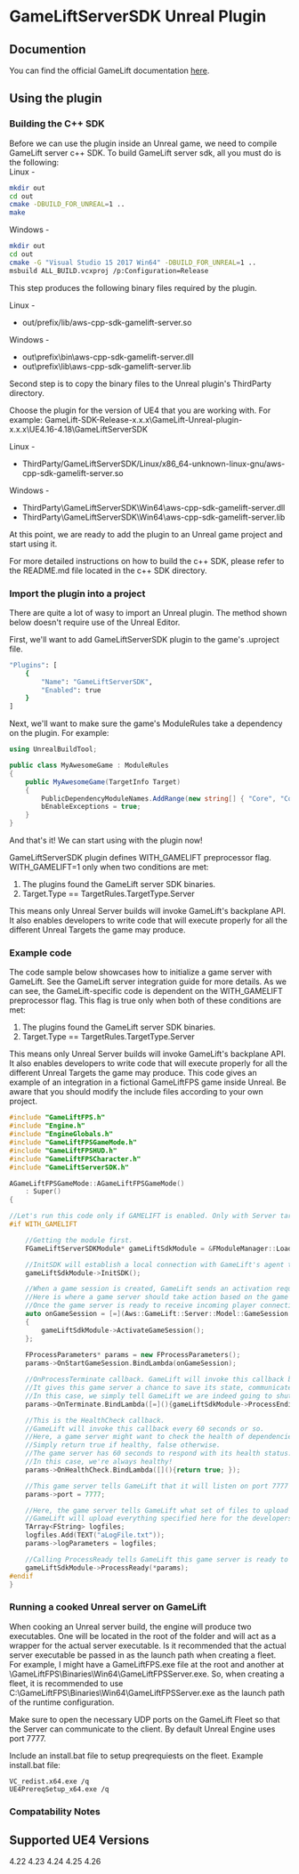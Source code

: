 # GameLiftServerSDK Unreal Plugin
## Documention
You can find the official GameLift documentation [here](https://aws.amazon.com/documentation/gamelift/).
## Using the plugin
### Building the C++ SDK
Before we can use the plugin inside an Unreal game, we need to compile GameLift server c++ SDK.
To build GameLift server sdk, all you must do is the following:  
Linux -
```sh
mkdir out
cd out
cmake -DBUILD_FOR_UNREAL=1 ..
make
```

Windows -
```sh
mkdir out
cd out
cmake -G "Visual Studio 15 2017 Win64" -DBUILD_FOR_UNREAL=1 ..
msbuild ALL_BUILD.vcxproj /p:Configuration=Release
```
This step produces the following binary files required by the plugin.  

Linux -  
* out/prefix/lib/aws-cpp-sdk-gamelift-server.so  

Windows -  
* out\prefix\bin\aws-cpp-sdk-gamelift-server.dll  
* out\prefix\lib\aws-cpp-sdk-gamelift-server.lib

Second step is to copy the binary files to the Unreal plugin's ThirdParty directory. 

Choose the plugin for the version of UE4 that you are working with.  For example: GameLift-SDK-Release-x.x.x\GameLift-Unreal-plugin-x.x.x\UE4.16-4.18\GameLiftServerSDK

Linux -  
* ThirdParty/GameLiftServerSDK/Linux/x86_64-unknown-linux-gnu/aws-cpp-sdk-gamelift-server.so  

Windows -  
* ThirdParty\GameLiftServerSDK\Win64\aws-cpp-sdk-gamelift-server.dll
* ThirdParty\GameLiftServerSDK\Win64\aws-cpp-sdk-gamelift-server.lib

At this point, we are ready to add the plugin to an Unreal game project and start using it.

For more detailed instructions on how to build the c++ SDK, please refer to the README.md file located in the c++ SDK directory.

### Import the plugin into a project
There are quite a lot of wasy to import an Unreal plugin. The method shown below doesn't require use of the Unreal Editor.

First, we'll want to add GameLiftServerSDK plugin to the game's .uproject file.
```sh
"Plugins": [
	{
		"Name": "GameLiftServerSDK",
		"Enabled": true
	}
]
```
Next, we'll want to make sure the game's ModuleRules take a dependency on the plugin.
For example:
```csharp
using UnrealBuildTool;

public class MyAwesomeGame : ModuleRules
{
	public MyAwesomeGame(TargetInfo Target)
	{
		PublicDependencyModuleNames.AddRange(new string[] { "Core", "CoreUObject", "Engine", "InputCore", "GameLiftServerSDK" });
        bEnableExceptions = true;
	}
}
```

And that's it! We can start using with the plugin now!


GameLiftServerSDK plugin defines WITH_GAMELIFT preprocessor flag.
WITH_GAMELIFT=1 only when two conditions are met:
1. The plugins found the GameLift server SDK binaries.
2. Target.Type == TargetRules.TargetType.Server  

This means only Unreal Server builds will invoke GameLift's backplane API. It also enables developers to write code that will execute properly for all the different Unreal Targets the game may produce.
 
### Example code
The code sample below showcases how to initialize a game server with GameLift. See the GameLift server integration guide for more details.
As we can see, the GameLift-specific code is dependent on the WITH_GAMELIFT preprocessor flag. This flag is true only when both of these conditions are met:
1. The plugins found the GameLift server SDK binaries.
2. Target.Type == TargetRules.TargetType.Server  

This means only Unreal Server builds will invoke GameLift's backplane API. It also enables developers to write code that will execute properly for all the different Unreal Targets the game may produce.
This code gives an example of an integration in a fictional GameLiftFPS game inside Unreal. Be aware that you should modify the include files according to your own project.

```cpp
#include "GameLiftFPS.h"
#include "Engine.h"
#include "EngineGlobals.h"
#include "GameLiftFPSGameMode.h"
#include "GameLiftFPSHUD.h"
#include "GameLiftFPSCharacter.h"
#include "GameLiftServerSDK.h"

AGameLiftFPSGameMode::AGameLiftFPSGameMode()
	: Super()
{

//Let's run this code only if GAMELIFT is enabled. Only with Server targets!
#if WITH_GAMELIFT

	//Getting the module first.
	FGameLiftServerSDKModule* gameLiftSdkModule = &FModuleManager::LoadModuleChecked<FGameLiftServerSDKModule>(FName("GameLiftServerSDK"));

	//InitSDK will establish a local connection with GameLift's agent to enable further communication.
	gameLiftSdkModule->InitSDK();

	//When a game session is created, GameLift sends an activation request to the game server and passes along the game session object containing game properties and other settings.
	//Here is where a game server should take action based on the game session object.
	//Once the game server is ready to receive incoming player connections, it should invoke GameLiftServerAPI.ActivateGameSession()
	auto onGameSession = [=](Aws::GameLift::Server::Model::GameSession gameSession)
	{
		gameLiftSdkModule->ActivateGameSession();
	};
	
	FProcessParameters* params = new FProcessParameters();
	params->OnStartGameSession.BindLambda(onGameSession);

	//OnProcessTerminate callback. GameLift will invoke this callback before shutting down an instance hosting this game server.
	//It gives this game server a chance to save its state, communicate with services, etc., before being shut down.
	//In this case, we simply tell GameLift we are indeed going to shutdown.
	params->OnTerminate.BindLambda([=](){gameLiftSdkModule->ProcessEnding();});

	//This is the HealthCheck callback.
	//GameLift will invoke this callback every 60 seconds or so.
	//Here, a game server might want to check the health of dependencies and such.
	//Simply return true if healthy, false otherwise.
	//The game server has 60 seconds to respond with its health status. GameLift will default to 'false' if the game server doesn't respond in time.
	//In this case, we're always healthy!
	params->OnHealthCheck.BindLambda([](){return true; });

	//This game server tells GameLift that it will listen on port 7777 for incoming player connections.
	params->port = 7777;

	//Here, the game server tells GameLift what set of files to upload when the game session ends.
	//GameLift will upload everything specified here for the developers to fetch later.
	TArray<FString> logfiles;
	logfiles.Add(TEXT("aLogFile.txt"));
	params->logParameters = logfiles;

	//Calling ProcessReady tells GameLift this game server is ready to receive incoming game sessions!
	gameLiftSdkModule->ProcessReady(*params);
#endif
}
```

### Running a cooked Unreal server on GameLift
When cooking an Unreal server build, the engine will produce two executables. One will be located in the root of the folder and will act as a wrapper for the actual server executable. Is it recommended that the actual server executable be passed in as the launch path when creating a fleet.
For example, I might have a GameLiftFPS.exe file at the root and another at \GameLiftFPS\Binaries\Win64\GameLiftFPSServer.exe. So, when creating a fleet, it is recommended to use C:\GameLiftFPS\Binaries\Win64\GameLiftFPSServer.exe as the launch path of the runtime configuration.

Make sure to open the necessary UDP ports on the GameLift Fleet so that the Server can communicate to the client. By default Unreal Engine uses port 7777.

Include an install.bat file to setup preqrequiests on the fleet. Example install.bat file:

````
VC_redist.x64.exe /q
UE4PrereqSetup_x64.exe /q
````

### Compatability Notes
Supported UE4 Versions
------
4.22
4.23
4.24
4.25
4.26

